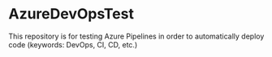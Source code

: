 # AzureDevOpsTest
This repository is for testing Azure Pipelines in order to automatically deploy code (keywords: DevOps, CI, CD, etc.)
